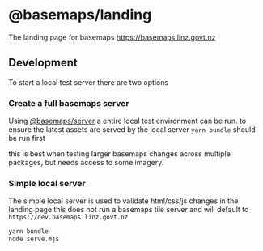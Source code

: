 # @basemaps/landing

The landing page for basemaps https://basemaps.linz.govt.nz


## Development

To start a local test server there are two options

### Create a full basemaps server

Using [@basemaps/server](../server/README.md) a entire local test environment can be run. to ensure the latest assets are served by the local server `yarn bundle` should be run first

this is best when testing larger basemaps changes across multiple packages, but needs access to some imagery.

### Simple local server

The simple local server is used to validate html/css/js changes in the landing page this does not run a basemaps tile server and will default to `https://dev.basemaps.linz.govt.nz`

```bash
yarn bundle
node serve.mjs
```

